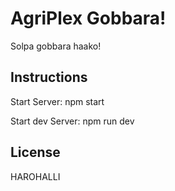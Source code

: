 # AgriPlex Gobbara!

Solpa gobbara haako!

## Instructions

Start Server: npm start

Start dev Server: npm run dev

## License

HAROHALLI
